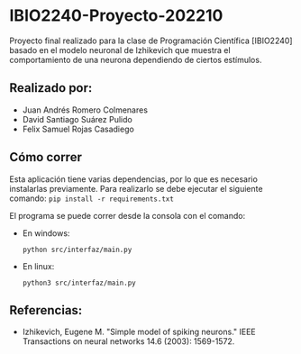 # IBIO2240-Proyecto-202210
Proyecto final realizado para la clase de Programación Científica [IBIO2240] basado en el modelo neuronal de Izhikevich que muestra el comportamiento de una neurona dependiendo de ciertos estímulos.

## Realizado por:
* Juan Andrés Romero Colmenares
* David Santiago Suárez Pulido
* Felix Samuel Rojas Casadiego


## Cómo correr
Esta aplicación tiene varias dependencias, por lo que es necesario instalarlas previamente.
Para realizarlo se debe ejecutar el siguiente comando:
```pip install -r requirements.txt```

El programa se puede correr desde la consola con el comando:

* En windows:

    ```python src/interfaz/main.py```

* En linux:

    ```python3 src/interfaz/main.py```



## Referencias:
* Izhikevich, Eugene M. "Simple model of spiking neurons." IEEE Transactions on neural networks 14.6 (2003): 1569-1572.

